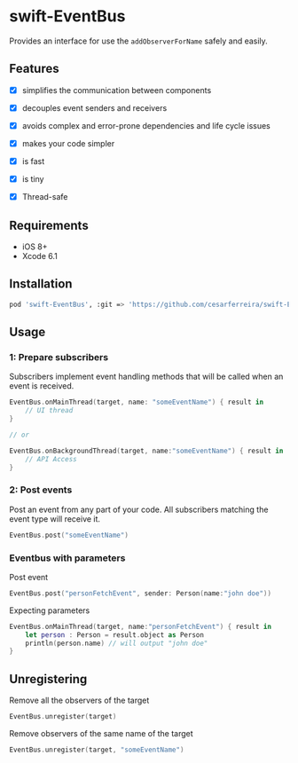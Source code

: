 # swift-EventBus

Provides an interface for use the `addObserverForName` safely and easily.

## Features

- [x] simplifies the communication between components
- [x] decouples event senders and receivers
- [x] avoids complex and error-prone dependencies and life cycle issues
- [x] makes your code simpler
- [x] is fast
- [x] is tiny
- [x] Thread-safe


## Requirements

- iOS 8+
- Xcode 6.1

## Installation

```bash
pod 'swift-EventBus', :git => 'https://github.com/cesarferreira/swift-EventBus.git'
```

## Usage
### 1: Prepare subscribers ###

Subscribers implement event handling methods that will be called when an event is received.

```swift
EventBus.onMainThread(target, name: "someEventName") { result in
    // UI thread
}

// or

EventBus.onBackgroundThread(target, name:"someEventName") { result in
    // API Access
}
```

### 2: Post events ###

Post an event from any part of your code. All subscribers matching the event type will receive it.

```swift
EventBus.post("someEventName")
```

### Eventbus with parameters

Post event

```swift
EventBus.post("personFetchEvent", sender: Person(name:"john doe"))
```

Expecting parameters
```swift
EventBus.onMainThread(target, name:"personFetchEvent") { result in
    let person : Person = result.object as Person
    println(person.name) // will output "john doe"
}
```

## Unregistering

Remove all the observers of the target
```swift
EventBus.unregister(target)
```
Remove observers of the same name of the target
```swift
EventBus.unregister(target, "someEventName")
```
